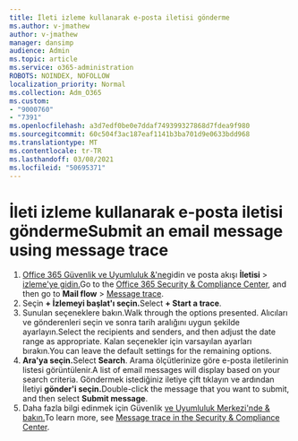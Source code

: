 ```yaml
---
title: İleti izleme kullanarak e-posta iletisi gönderme
ms.author: v-jmathew
author: v-jmathew
manager: dansimp
audience: Admin
ms.topic: article
ms.service: o365-administration
ROBOTS: NOINDEX, NOFOLLOW
localization_priority: Normal
ms.collection: Adm_O365
ms.custom:
- "9000760"
- "7391"
ms.openlocfilehash: a3d7edf0be0e7ddaf749399327868d7fdea9f980
ms.sourcegitcommit: 60c504f3ac187eaf1141b3ba701d9e0633bdd968
ms.translationtype: MT
ms.contentlocale: tr-TR
ms.lasthandoff: 03/08/2021
ms.locfileid: "50695371"
---
```

# <a name="submit-an-email-message-using-message-trace"></a><span data-ttu-id="cf074-102">İleti izleme kullanarak e-posta iletisi gönderme</span><span class="sxs-lookup"><span data-stu-id="cf074-102">Submit an email message using message trace</span></span>

1. <span data-ttu-id="cf074-103">[Office 365 Güvenlik ve Uyumluluk &'ne](https://go.microsoft.com/fwlink/p/?linkid=2077143)gidin ve posta akışı **İletisi**  >  [izleme'ye gidin.](https://go.microsoft.com/fwlink/?linkid=2101048)</span><span class="sxs-lookup"><span data-stu-id="cf074-103">Go to the [Office 365 Security & Compliance Center](https://go.microsoft.com/fwlink/p/?linkid=2077143), and then go to **Mail flow** > [Message trace](https://go.microsoft.com/fwlink/?linkid=2101048).</span></span>
2. <span data-ttu-id="cf074-104">Seçin **+ İzlemeyi başlat'ı seçin.**</span><span class="sxs-lookup"><span data-stu-id="cf074-104">Select **+ Start a trace**.</span></span>
3. <span data-ttu-id="cf074-105">Sunulan seçeneklere bakın.</span><span class="sxs-lookup"><span data-stu-id="cf074-105">Walk through the options presented.</span></span> <span data-ttu-id="cf074-106">Alıcıları ve gönderenleri seçin ve sonra tarih aralığını uygun şekilde ayarlayın.</span><span class="sxs-lookup"><span data-stu-id="cf074-106">Select the recipients and senders, and then adjust the date range as appropriate.</span></span> <span data-ttu-id="cf074-107">Kalan seçenekler için varsayılan ayarları bırakın.</span><span class="sxs-lookup"><span data-stu-id="cf074-107">You can leave the default settings for the remaining options.</span></span>
4. <span data-ttu-id="cf074-108">**Ara'ya seçin.**</span><span class="sxs-lookup"><span data-stu-id="cf074-108">Select **Search**.</span></span> <span data-ttu-id="cf074-109">Arama ölçütlerinize göre e-posta iletilerinin listesi görüntülenir.</span><span class="sxs-lookup"><span data-stu-id="cf074-109">A list of email messages will display based on your search criteria.</span></span> <span data-ttu-id="cf074-110">Göndermek istediğiniz iletiye çift tıklayın ve ardından İletiyi **gönder'i seçin.**</span><span class="sxs-lookup"><span data-stu-id="cf074-110">Double-click the message that you want to submit, and then select **Submit message**.</span></span>
5. <span data-ttu-id="cf074-111">Daha fazla bilgi edinmek için Güvenlik [ve Uyumluluk Merkezi'nde & bakın.](https://go.microsoft.com/fwlink/?linkid=2101557)</span><span class="sxs-lookup"><span data-stu-id="cf074-111">To learn more, see [Message trace in the Security & Compliance Center](https://go.microsoft.com/fwlink/?linkid=2101557).</span></span>
